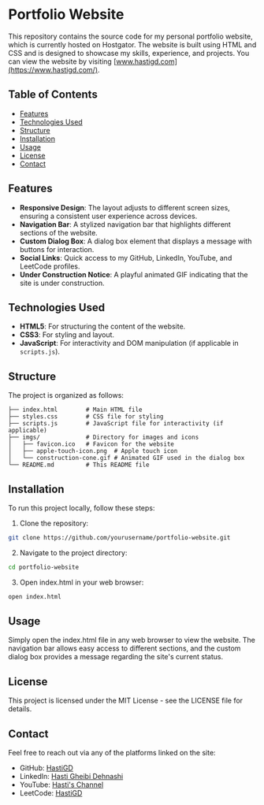 # Portfolio Website

This repository contains the source code for my personal portfolio website, which is currently hosted on Hostgator. The website is built using HTML and CSS and is designed to showcase my skills, experience, and projects. You can view the website by visiting [www.hastigd.com](https://www.hastigd.com/).

## Table of Contents

- [Features](#features)
- [Technologies Used](#technologies-used)
- [Structure](#structure)
- [Installation](#installation)
- [Usage](#usage)
- [License](#license)
- [Contact](#contact)

## Features

- **Responsive Design**: The layout adjusts to different screen sizes, ensuring a consistent user experience across devices.
- **Navigation Bar**: A stylized navigation bar that highlights different sections of the website.
- **Custom Dialog Box**: A dialog box element that displays a message with buttons for interaction.
- **Social Links**: Quick access to my GitHub, LinkedIn, YouTube, and LeetCode profiles.
- **Under Construction Notice**: A playful animated GIF indicating that the site is under construction.

## Technologies Used

- **HTML5**: For structuring the content of the website.
- **CSS3**: For styling and layout.
- **JavaScript**: For interactivity and DOM manipulation (if applicable in `scripts.js`).

## Structure

The project is organized as follows:

```plaintext
├── index.html        # Main HTML file
├── styles.css        # CSS file for styling
├── scripts.js        # JavaScript file for interactivity (if applicable)
├── imgs/             # Directory for images and icons
│   ├── favicon.ico   # Favicon for the website
│   ├── apple-touch-icon.png  # Apple touch icon
│   └── construction-cone.gif # Animated GIF used in the dialog box
└── README.md         # This README file
```


## Installation

To run this project locally, follow these steps:

1. Clone the repository:
```bash
git clone https://github.com/yourusername/portfolio-website.git
```


2. Navigate to the project directory:
```bash
cd portfolio-website
```


3. Open index.html in your web browser:
```bash
open index.html
```


## Usage
Simply open the index.html file in any web browser to view the website. The navigation bar allows easy access to different sections, and the custom dialog box provides a message regarding the site's current status.

## License
This project is licensed under the MIT License - see the LICENSE file for details.

## Contact
Feel free to reach out via any of the platforms linked on the site:

- GitHub: [HastiGD](https://github.com/HastiGD)
- LinkedIn: [Hasti Gheibi Dehnashi](https://linkedin.com/in/hasti-gheibi-dehnashi)
- YouTube: [Hasti's Channel](https://youtube.com/@hgd2394)
- LeetCode: [HastiGD](https://leetcode.com/u/hastigd)
